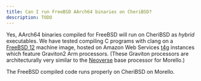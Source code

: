 ```yaml
---
title: Can I run FreeBSD AArch64 binaries on CheriBSD?
description: TODO
---
```


Yes, AArch64 binaries compiled for FreeBSD will run on CheriBSD as _hybrid_ executables. We have tested compiling C programs with clang on a [FreeBSD 12](https://aws.amazon.com/marketplace/pp/prodview-wnxqeciczgenm) machine image, hosted on Amazon Web Services [t4g](https://aws.amazon.com/ec2/instance-types/t4/) instances which feature Graviton2 Arm processors. (These Graviton processors are architecturally very similar to the [Neoverse](https://www.arm.com/partners/aws) base processor for
Morello.)

The FreeBSD compiled code runs properly on CheriBSD on Morello.
